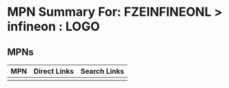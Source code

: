 



# MPN Summary For: FZEINFINEONL > infineon : LOGO

## MPNs
  

|MPN|Direct Links|Search Links|
| :--- | :--- | :--- |
||||
